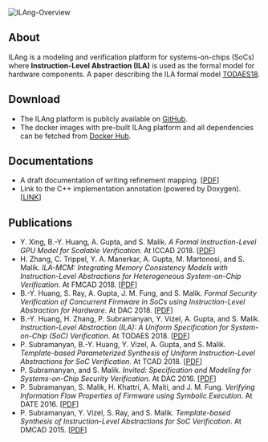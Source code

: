![ILAng-Overview](https://raw.githubusercontent.com/Bo-Yuan-Huang/ILA-Tools/master/docs/pics/ilang-overview.png)

## About
ILAng is a modeling and verification platform for systems-on-chips (SoCs) where __Instruction-Level Abstraction (ILA)__ is used as the formal model for hardware components.
A paper describing the ILA formal model [TODAES18](/papers/todaes18.pdf).

## Download
- The ILAng platform is publicly available on [GitHub](https://github.com/Bo-Yuan-Huang/ILA-Tools).
- The docker images with pre-built ILAng platform and all dependencies can be fetched from [Docker Hub](https://cloud.docker.com/u/byhuang/repository/docker/byhuang/ilang).

## Documentations
- A draft documentation of writing refinement mapping. \[[PDF](/manuals/ref-map.pdf)\]
- Link to the C++ implementation annotation (powered by Doxygen). \[[LINK](/doxygen-html/index.html)\]

## Publications
- Y. Xing, B.-Y. Huang, A. Gupta, and S. Malik. _A Formal Instruction-Level GPU Model for Scalable Verification_. At ICCAD 2018. \[[PDF](/papers/iccad18.pdf)\]
- H. Zhang, C. Trippel, Y. A. Manerkar, A. Gupta, M. Martonosi, and S. Malik. _ILA-MCM: Integrating Memory Consistency Models with Instruction-Level Abstractions for Heterogeneous System-on-Chip Verification_. At FMCAD 2018. \[[PDF](/papers/fmcad18.pdf)\]
- B.-Y. Huang, S. Ray, A. Gupta, J. M. Fung, and S. Malik. _Formal Security Verification of Concurrent Firmware in SoCs using Instruction-Level Abstraction for Hardware_. At DAC 2018. \[[PDF](/papers/dac18.pdf)\]
- B.-Y. Huang, H. Zhang, P. Subramanyan, Y. Vizel, A. Gupta, and S. Malik. _Instruction-Level Abstraction (ILA): A Uniform Specification for System-on-Chip (SoC) Verification_. At TODAES 2018. \[[PDF](/papers/todaes18.pdf)\]
- P. Subramanyan, B.-Y. Huang, Y. Vizel, A. Gupta, and S. Malik. _Template-based Parameterized Synthesis of Uniform Instruction-Level Abstractions for SoC Verification_. At TCAD 2018. \[[PDF](/papers/tcad18.pdf)\]
- P. Subramanyan, and S. Malik. _Invited: Specification and Modeling for Systems-on-Chip Security Verification_. At DAC 2016. \[[PDF](/papers/dac16.pdf)\]
- P. Subramanyan, S. Malik, H. Khattri, A. Maiti, and J. M. Fung. _Verifying Information Flow Properties of Firmware using Symbolic Execution_. At DATE 2016. \[[PDF](/papers/date16.pdf)\]
- P. Subramanyan, Y. Vizel, S. Ray, and S. Malik. _Template-based Synthesis of Instruction-Level Abstractions for SoC Verification_. At DMCAD 2015. \[[PDF](/papers/fmcad15.pdf)\]

